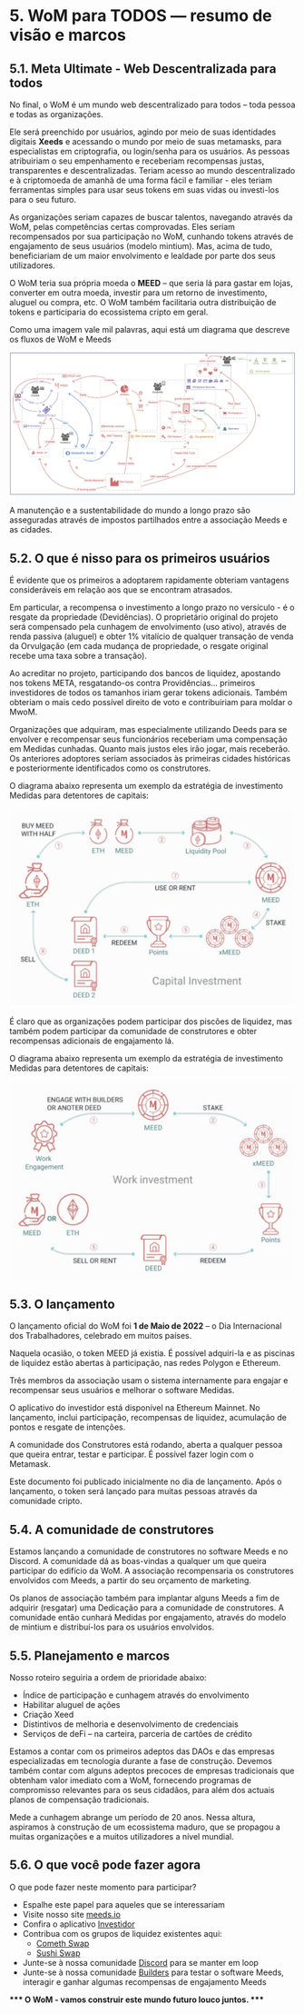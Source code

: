 # 5. WoM para TODOS — resumo de visão e marcos

## 5.1. Meta Ultimate - Web Descentralizada para todos

No final, o WoM é um mundo web descentralizado para todos – toda pessoa e todas as organizações.

Ele será preenchido por usuários, agindo por meio de suas identidades digitais **Xeeds** e acessando o mundo por meio de suas metamasks, para especialistas em criptografia, ou login/senha para os usuários. As pessoas atribuiriam o seu empenhamento e receberiam recompensas justas, transparentes e descentralizadas. Teriam acesso ao mundo descentralizado e à criptomoeda de amanhã de uma forma fácil e familiar - eles teriam ferramentas simples para usar seus tokens em suas vidas ou investi-los para o seu futuro.

As organizações seriam capazes de buscar talentos, navegando através da WoM, pelas competências certas comprovadas. Eles seriam recompensados por sua participação no WoM, cunhando tokens através de engajamento de seus usuários (modelo mintium). Mas, acima de tudo, beneficiariam de um maior envolvimento e lealdade por parte dos seus utilizadores.

O WoM teria sua própria moeda o **MEED** – que seria lá para gastar em lojas, converter em outra moeda, investir para um retorno de investimento, aluguel ou compra, etc. O WoM também facilitaria outra distribuição de tokens e participaria do ecossistema cripto em geral.

Como uma imagem vale mil palavras, aqui está um diagrama que descreve os fluxos de WoM e Meeds

![Fluxos de WoM e Meeds](en/img/wom-flows.png)

A manutenção e a sustentabilidade do mundo a longo prazo são asseguradas através de impostos partilhados entre a associação Meeds e as cidades.

## 5.2. O que é nisso para os primeiros usuários

É evidente que os primeiros a adoptarem rapidamente obteriam vantagens consideráveis em relação aos que se encontram atrasados.

Em particular, a recompensa o investimento a longo prazo no versículo - é o resgate da propriedade (Devidências). O proprietário original do projeto será compensado pela cunhagem de envolvimento (uso ativo), através de renda passiva (aluguel) e obter 1% vitalício de qualquer transação de venda da Orvulgação (em cada mudança de propriedade, o resgate original recebe uma taxa sobre a transação).

Ao acreditar no projeto, participando dos bancos de liquidez, apostando nos tokens META, resgatando-os contra Providências... primeiros investidores de todos os tamanhos iriam gerar tokens adicionais. Também obteriam o mais cedo possível direito de voto e contribuiriam para moldar o MwoM.

Organizações que adquiram, mas especialmente utilizando Deeds para se envolver e recompensar seus funcionários receberiam uma compensação em Medidas cunhadas. Quanto mais justos eles irão jogar, mais receberão. Os anteriores adoptores seriam associados às primeiras cidades históricas e posteriormente identificados como os construtores.

O diagrama abaixo representa um exemplo da estratégia de investimento Medidas para detentores de capitais:

![Significa estratégia de investimento para os detentores de trabalho](en/img/invest-capital.png)

É claro que as organizações podem participar dos piscões de liquidez, mas também podem participar da comunidade de construtores e obter recompensas adicionais de engajamento lá.

O diagrama abaixo representa um exemplo da estratégia de investimento Medidas para detentores de capitais:

![Significa estratégia de investimento para os detentores de trabalho](en/img/invest-work.png)

## 5.3. O lançamento

O lançamento oficial do WoM foi **1 de Maio de 2022** – o Dia Internacional dos Trabalhadores, celebrado em muitos países.

Naquela ocasião, o token MEED já existia. É possível adquiri-la e as piscinas de liquidez estão abertas à participação, nas redes Polygon e Ethereum.

Três membros da associação usam o sistema internamente para engajar e recompensar seus usuários e melhorar o software Medidas.

O aplicativo do investidor está disponível na Ethereum Mainnet. No lançamento, inclui participação, recompensas de liquidez, acumulação de pontos e resgate de intenções.

A comunidade dos Construtores está rodando, aberta a qualquer pessoa que queira entrar, testar e participar. É possível fazer login com o Metamask.

Este documento foi publicado inicialmente no dia de lançamento. Após o lançamento, o token será lançado para muitas pessoas através da comunidade cripto.

## 5.4. A comunidade de construtores

Estamos lançando a comunidade de construtores no software Meeds e no Discord. A comunidade dá as boas-vindas a qualquer um que queira participar do edifício da WoM. A associação recompensaria os construtores envolvidos com Meeds, a partir do seu orçamento de marketing.

Os planos de associação também para implantar alguns Meeds a fim de adquirir (resgatar) uma Dedicação para a comunidade de construtores. A comunidade então cunhará Medidas por engajamento, através do modelo de mintium e distribuí-los para os usuários envolvidos.

## 5.5. Planejamento e marcos

Nosso roteiro seguiria a ordem de prioridade abaixo:

- Índice de participação e cunhagem através do envolvimento
- Habilitar aluguel de ações
- Criação Xeed
- Distintivos de melhoria e desenvolvimento de credenciais
- Serviços de deFi – na carteira, parceria de cartões de crédito

Estamos a contar com os primeiros adeptos das DAOs e das empresas especializadas em tecnologia durante a fase de construção. Devemos também contar com alguns adeptos precoces de empresas tradicionais que obtenham valor imediato com a WoM, fornecendo programas de compromisso relevantes para os seus cidadãos, para além dos actuais planos de compensação tradicionais.

Mede a cunhagem abrange um período de 20 anos. Nessa altura, aspiramos à construção de um ecossistema maduro, que se propagou a muitas organizações e a muitos utilizadores a nível mundial.

## 5.6. O que você pode fazer agora

O que pode fazer neste momento para participar?

- Espalhe este papel para aqueles que se interessariam
- Visite nosso site [meeds.io](https://www.meeds.io/)
- Confira o aplicativo [Investidor](https://meeds.io/investors)
- Contribua com os grupos de liquidez existentes aqui:
  - [Cometh Swap](https://swap.cometh.io/)
  - [Sushi Swap](https://sushi.com)
- Junte-se à nossa comunidade [Discord](https://discord.com/invite/hAuADSq3) para se manter em loop
- Junte-se à nossa comunidade [Builders](https://meeds.io/builders) para testar o software Meeds, interagir e ganhar algumas recompensas de engajamento Meeds

**\*\*\* O WoM - vamos construir este mundo futuro louco juntos. \*\*\***